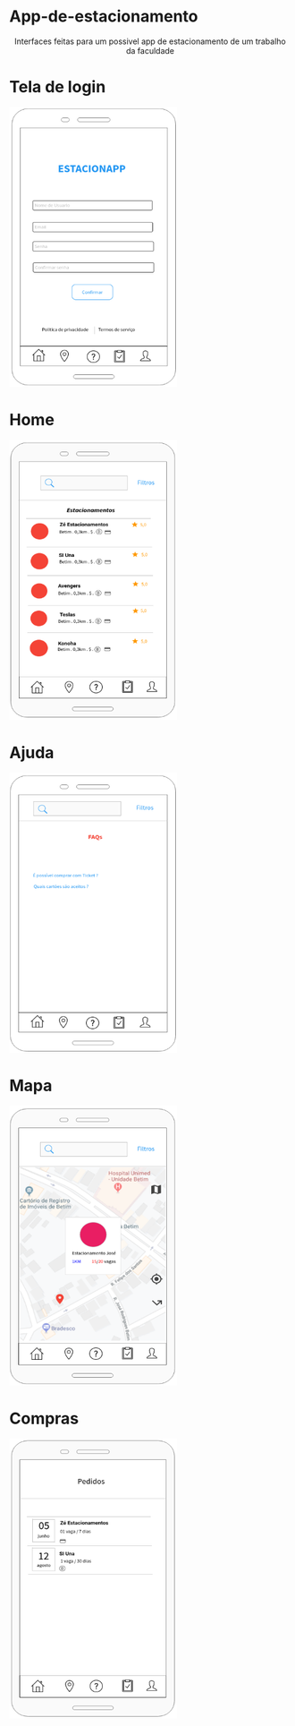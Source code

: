 # App-de-estacionamento
<p style='text-align:center;'>Interfaces feitas para um possivel app de estacionamento de um trabalho da faculdade</p>
<h1>Tela de login</h1>
<img src='perfil.png' width='300' height='500'>
<h1>Home</h1>
<img src='Home.png' width='300' height='500'>
<h1>Ajuda</h1>
<img src='ajuda.png' width='300' height='500'>
<h1>Mapa</h1>
<img src='mapa.png' width='300' height='500'>
<h1>Compras</h1>
<img src='compras.png' width='300' height='500'>
